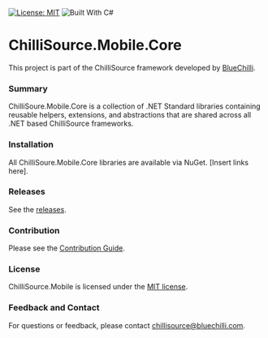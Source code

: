 [![License: MIT](https://img.shields.io/badge/License-MIT-blue.svg)](https://opensource.org/licenses/MIT) ![Built With C#](https://img.shields.io/badge/Built_with-C%23-green.svg)

# ChilliSource.Mobile.Core #

This project is part of the ChilliSource framework developed by [BlueChilli](https://github.com/BlueChilli).

### Summary ###

ChilliSoure.Mobile.Core is a collection of .NET Standard libraries containing reusable helpers, extensions, and abstractions that are shared across all .NET based ChilliSource frameworks. 

### Installation ###

All ChilliSoure.Mobile.Core libraries are available via NuGet. [Insert links here].

### Releases ###

See the [releases](https://github.com/BlueChilli/ChilliSource.Mobile.Core/releases).

### Contribution ###

Please see the [Contribution Guide](.github/CONTRIBUTING.md).

### License ###

ChilliSource.Mobile is licensed under the [MIT license](LICENSE).

### Feedback and Contact ###

For questions or feedback, please contact [chillisource@bluechilli.com](mailto:chillisource@bluechilli.com).


